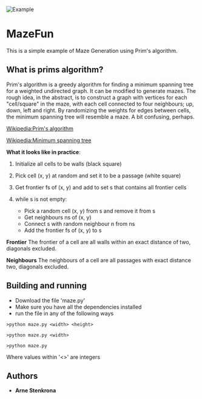 ![Example](https://raw.githubusercontent.com/ArneStenkrona/MazeFun/master/img/MazeFun.PNG)

# MazeFun

This is a simple example of Maze Generation using Prim's algorithm.

## What is prims algorithm?

Prim's algorithm is a greedy algorithm for finding a minimum spanning tree for a weighted undirected graph. It can
be modified to generate mazes. The rough idea, in the abstract, is to construct a graph with vertices for each "cell/square"
in the maze, with each cell connected to four neighbours; up, down, left and right. By randomizing the weights for
edges between cells, the minimum spanning tree will resemble a maze. A bit confusing, perhaps.

[Wikipedia:Prim's algorithm](https://en.wikipedia.org/wiki/Prim%27s_algorithm "Prim's algorithm")

[Wikipedia:Minimum spanning tree](https://en.wikipedia.org/wiki/Minimum_spanning_tree "Minimum spanning tree")

**What it looks like in practice**:

1. Initialize all cells to be walls (black square)

2. Pick cell (x, y) at random and set it to be a passage (white square)

3. Get frontier fs of (x, y) and add to set s that contains all frontier cells

4. while s is not empty:

   - Pick a random cell (x, y) from s and remove it from s
   - Get neighbours ns of (x, y)
   - Connect s with random neighbour n from ns
   - Add the frontier fs of (x, y) to s
            

**Frontier**
The frontier of a cell are all walls within an exact distance of two,
diagonals excluded.

**Neighbours**
The neighbours of a cell are all passages with exact distance two,
diagonals excluded.


## Building and running

* Download the file 'maze.py'
* Make sure you have all the dependencies installed
* run the file in any of the following ways
```
>python maze.py <width> <height>
```
```
>python maze.py <width>
```
```
>python maze.py
```
Where values within '<>' are integers

## Authors

* **Arne Stenkrona** 
